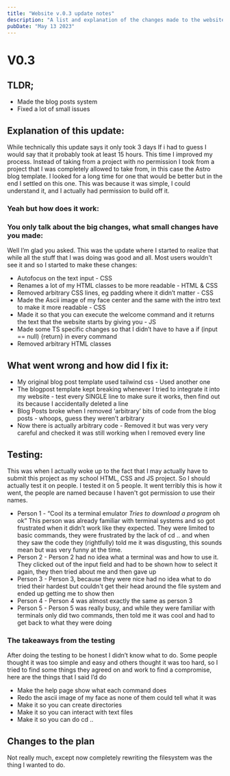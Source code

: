 ```yaml
---
title: "Website v.0.3 update notes"
description: "A list and explanation of the changes made to the website in version 0.3"
pubDate: "May 13 2023"
---
```



# V0.3


## TLDR;



* Made the blog posts system
* Fixed a lot of small issues


## Explanation of this update:

While technically this update says it only took 3 days If i had to guess I would say that it probably took at least 15 hours. This time I improved my process. Instead of taking from a project with no permission I took from a project that I was completely allowed to take from, in this case the Astro blog template. I looked for a long time for one that would be better but in the end I settled on this one. This was because it was simple, I could understand it, and I actually had permission to build off it.


### Yeah but how does it work:


### You only talk about the big changes, what small changes have you made:

Well I’m glad you asked. This was the update where I started to realize that while all the stuff that I was doing was good and all. Most users wouldn't see it and so I started to make these changes:



* Autofocus on the text input - CSS
* Renames a lot of my HTML classes to be more readable - HTML & CSS
* Removed arbitrary CSS lines, eg padding where it didn’t matter - CSS
* Made the Ascii image of my face center and the same with the intro text to make it more readable - CSS
* Made it so that you can execute the welcome command and it returns the text that the website starts by giving you - JS
* Made some TS specific changes so that I didn’t have to have a if (input == null) {return} in every command
* Removed arbitrary HTML classes


## What went wrong and how did I fix it:



* My original blog post template used tailwind css - Used another one
* The blogpost template kept breaking whenever I tried to integrate it into my website - test every SINGLE line to make sure it works, then find out its because I accidentally deleted a line
* Blog Posts broke when I removed ‘arbitrary’ bits of code from the blog posts - whoops, guess they weren’t arbitrary
* Now there is actually arbitrary code - Removed it but was very very careful and checked it was still working when I removed every line


## Testing:

This was when I actually woke up to the fact that I may actually have to submit this project as my school HTML, CSS and JS project. So I should actually test it on people. I tested it on 5 people. It went terribly this is how it went, the people are named because I haven't got permission to use their names.



* Person 1 - “Cool its a terminal emulator *Tries to download a program* oh ok” This person was already familiar with terminal systems and so got frustrated when it didn’t work like they expected. They were limited to basic commands, they were frustrated by the lack of cd .. and when they saw the code they (rightfully) told me it was disgusting, this sounds mean but was very funny at the time.
* Person 2 - Person 2 had no idea what a terminal was and how to use it. They clicked out of the input field and had to be shown how to select it again, they then tried about me and then gave up
* Person 3 - Person 3, because they were nice had no idea what to do tried their hardest but couldn't get their head around the file system and ended up getting me to show then
* Person 4 - Person 4 was almost exactly the same as person 3
* Person 5 - Person 5 was really busy, and while they were familiar with terminals only did two commands, then told me it was cool and had to get back to what they were doing


### The takeaways from the testing

After doing the testing to be honest I didn’t know what to do. Some people thought it was too simple and easy and others thought it was too hard, so I tried to find some things they agreed on and work to find a compromise, here are the things that I said I’d do



* Make the help page show what each command does
* Redo the ascii image of my face as none of them could tell what it was
* Make it so you can create directories
* Make it so you can interact with text files
* Make it so you can do cd ..


## Changes to the plan

Not really much, except now completely rewriting the filesystem was the thing I wanted to do.

